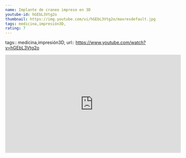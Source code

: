 ```yaml
---
name: Implante de craneo impreso en 3D
youtube-id: hGEbL3Vtg2o
thumbnail: https://img.youtube.com/vi/hGEbL3Vtg2o/maxresdefault.jpg
tags: medicina,impresión3D,
rating: 7
---
```

tags:: medicina,impresión3D,
url:: https://www.youtube.com/watch?v=hGEbL3Vtg2o

<iframe width='560' height='315' src='https://www.youtube.com/embed/hGEbL3Vtg2o' title='YouTube video player' frameborder='0' allow='accelerometer; autoplay; clipboard-write; encrypted-media; gyroscope; picture-in-picture; web-share' allowfullscreen></iframe>


